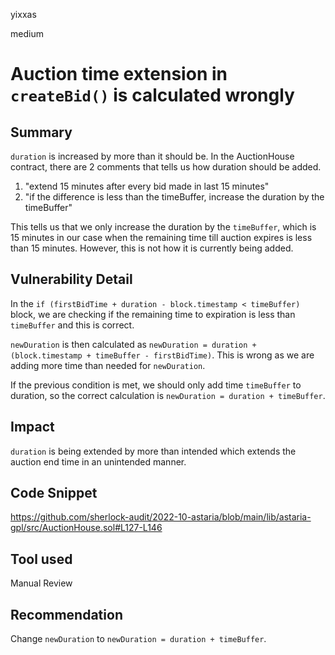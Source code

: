 yixxas

medium

# Auction time extension in `createBid()` is calculated wrongly

## Summary
`duration` is increased by more than it should be. In the AuctionHouse contract, there are 2 comments that tells us how duration should be added.
1. "extend 15 minutes after every bid made in last 15 minutes"
2. "if the difference is less than the timeBuffer, increase the duration by the timeBuffer"

This tells us that we only increase the duration by the `timeBuffer`, which is 15 minutes in our case when the remaining time till auction expires is less than 15 minutes. However, this is not how it is currently being added.

## Vulnerability Detail
In the `if (firstBidTime + duration - block.timestamp < timeBuffer)` block, we are checking if the remaining time to expiration is less than `timeBuffer` and this is correct.

`newDuration` is then calculated as `newDuration = duration + (block.timestamp + timeBuffer - firstBidTime)`.
This is wrong as we are adding more time than needed for `newDuration`.

If the previous condition is met, we should only add time `timeBuffer` to duration, so the correct calculation is
`newDuration = duration + timeBuffer`.

## Impact
`duration` is being extended by more than intended which extends the auction end time in an unintended manner.

## Code Snippet
https://github.com/sherlock-audit/2022-10-astaria/blob/main/lib/astaria-gpl/src/AuctionHouse.sol#L127-L146

## Tool used

Manual Review

## Recommendation
Change `newDuration` to `newDuration = duration + timeBuffer`.
